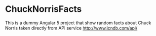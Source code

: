 # ChuckNorrisFacts
This is a dummy Angular 5 project that show random facts about Chuck Norris taken directly from API service http://www.icndb.com/api/
